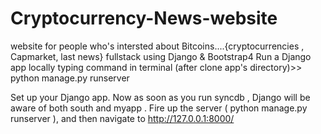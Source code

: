 # Cryptocurrency-News-website
website for people who's intersted about Bitcoins....{cryptocurrencies , Capmarket, last news} fullstack using Django &amp; Bootstrap4
Run a Django app locally typing command in terminal (after clone app's directory)>> python manage.py runserver

Set up your Django app. Now as soon as you run syncdb , Django will be aware of both south and myapp . Fire up the server ( python manage.py runserver ), and then navigate to http://127.0.0.1:8000/
